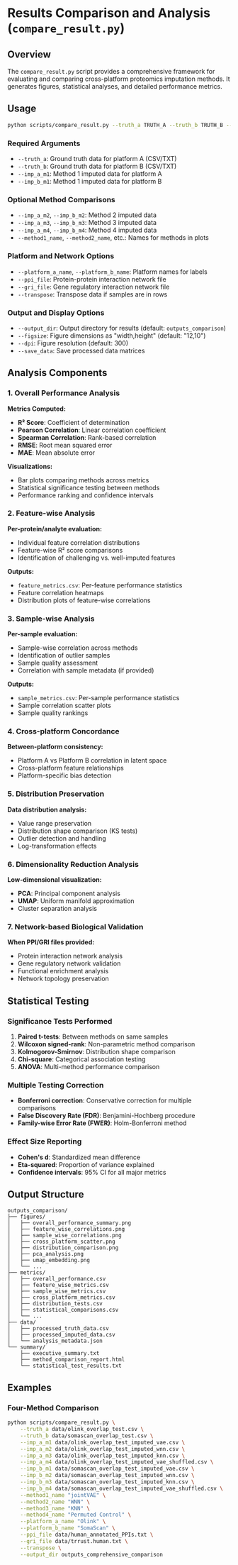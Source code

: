 # Results Comparison and Analysis (`compare_result.py`)

## Overview

The `compare_result.py` script provides a comprehensive framework for evaluating and comparing cross-platform proteomics imputation methods. It generates figures, statistical analyses, and detailed performance metrics.

## Usage

```bash
python scripts/compare_result.py --truth_a TRUTH_A --truth_b TRUTH_B --imp_a_m1 IMP_A_M1 --imp_b_m1 IMP_B_M1 [OPTIONS]
```

### Required Arguments

- `--truth_a`: Ground truth data for platform A (CSV/TXT)
- `--truth_b`: Ground truth data for platform B (CSV/TXT)
- `--imp_a_m1`: Method 1 imputed data for platform A
- `--imp_b_m1`: Method 1 imputed data for platform B

### Optional Method Comparisons

- `--imp_a_m2`, `--imp_b_m2`: Method 2 imputed data
- `--imp_a_m3`, `--imp_b_m3`: Method 3 imputed data  
- `--imp_a_m4`, `--imp_b_m4`: Method 4 imputed data
- `--method1_name`, `--method2_name`, etc.: Names for methods in plots

### Platform and Network Options

- `--platform_a_name`, `--platform_b_name`: Platform names for labels
- `--ppi_file`: Protein-protein interaction network file
- `--gri_file`: Gene regulatory interaction network file
- `--transpose`: Transpose data if samples are in rows

### Output and Display Options

- `--output_dir`: Output directory for results (default: `outputs_comparison`)
- `--figsize`: Figure dimensions as "width,height" (default: "12,10")
- `--dpi`: Figure resolution (default: 300)
- `--save_data`: Save processed data matrices

## Analysis Components

### 1. Overall Performance Analysis

**Metrics Computed:**
- **R² Score**: Coefficient of determination
- **Pearson Correlation**: Linear correlation coefficient
- **Spearman Correlation**: Rank-based correlation
- **RMSE**: Root mean squared error
- **MAE**: Mean absolute error

**Visualizations:**
- Bar plots comparing methods across metrics
- Statistical significance testing between methods
- Performance ranking and confidence intervals

### 2. Feature-wise Analysis

**Per-protein/analyte evaluation:**
- Individual feature correlation distributions
- Feature-wise R² score comparisons
- Identification of challenging vs. well-imputed features

**Outputs:**
- `feature_metrics.csv`: Per-feature performance statistics
- Feature correlation heatmaps
- Distribution plots of feature-wise correlations

### 3. Sample-wise Analysis

**Per-sample evaluation:**
- Sample-wise correlation across methods
- Identification of outlier samples
- Sample quality assessment
- Correlation with sample metadata (if provided)

**Outputs:**
- `sample_metrics.csv`: Per-sample performance statistics
- Sample correlation scatter plots
- Sample quality rankings

### 4. Cross-platform Concordance

**Between-platform consistency:**
- Platform A vs Platform B correlation in latent space
- Cross-platform feature relationships
- Platform-specific bias detection

### 5. Distribution Preservation

**Data distribution analysis:**
- Value range preservation
- Distribution shape comparison (KS tests)
- Outlier detection and handling
- Log-transformation effects

### 6. Dimensionality Reduction Analysis

**Low-dimensional visualization:**
- **PCA**: Principal component analysis
- **UMAP**: Uniform manifold approximation
- Cluster separation analysis

### 7. Network-based Biological Validation

**When PPI/GRI files provided:**
- Protein interaction network analysis
- Gene regulatory network validation
- Functional enrichment analysis
- Network topology preservation

## Statistical Testing

### Significance Tests Performed

1. **Paired t-tests**: Between methods on same samples
2. **Wilcoxon signed-rank**: Non-parametric method comparison
3. **Kolmogorov-Smirnov**: Distribution shape comparison
4. **Chi-square**: Categorical association testing
5. **ANOVA**: Multi-method performance comparison

### Multiple Testing Correction

- **Bonferroni correction**: Conservative correction for multiple comparisons
- **False Discovery Rate (FDR)**: Benjamini-Hochberg procedure
- **Family-wise Error Rate (FWER)**: Holm-Bonferroni method

### Effect Size Reporting

- **Cohen's d**: Standardized mean difference
- **Eta-squared**: Proportion of variance explained
- **Confidence intervals**: 95% CI for all major metrics

## Output Structure

```
outputs_comparison/
├── figures/
│   ├── overall_performance_summary.png
│   ├── feature_wise_correlations.png
│   ├── sample_wise_correlations.png
│   ├── cross_platform_scatter.png
│   ├── distribution_comparison.png
│   ├── pca_analysis.png
│   ├── umap_embedding.png
│   └── ...
├── metrics/
│   ├── overall_performance.csv
│   ├── feature_wise_metrics.csv
│   ├── sample_wise_metrics.csv
│   ├── cross_platform_metrics.csv
│   ├── distribution_tests.csv
│   ├── statistical_comparisons.csv
│   └── ...
├── data/
│   ├── processed_truth_data.csv
│   ├── processed_imputed_data.csv
│   └── analysis_metadata.json
└── summary/
    ├── executive_summary.txt
    ├── method_comparison_report.html
    └── statistical_test_results.txt
```

## Examples

### Four-Method Comparison

```bash
python scripts/compare_result.py \
    --truth_a data/olink_overlap_test.csv \
    --truth_b data/somascan_overlap_test.csv \
    --imp_a_m1 data/olink_overlap_test_imputed_vae.csv \
    --imp_a_m2 data/olink_overlap_test_imputed_wnn.csv \
    --imp_a_m3 data/olink_overlap_test_imputed_knn.csv \
    --imp_a_m4 data/olink_overlap_test_imputed_vae_shuffled.csv \
    --imp_b_m1 data/somascan_overlap_test_imputed_vae.csv \
    --imp_b_m2 data/somascan_overlap_test_imputed_wnn.csv \
    --imp_b_m3 data/somascan_overlap_test_imputed_knn.csv \
    --imp_b_m4 data/somascan_overlap_test_imputed_vae_shuffled.csv \
    --method1_name "jointVAE" \
    --method2_name "WNN" \
    --method3_name "KNN" \
    --method4_name "Permuted Control" \
    --platform_a_name "Olink" \
    --platform_b_name "SomaScan" \
    --ppi_file data/human_annotated_PPIs.txt \
    --gri_file data/trrust.human.txt \
    --transpose \
    --output_dir outputs_comprehensive_comparison
```

